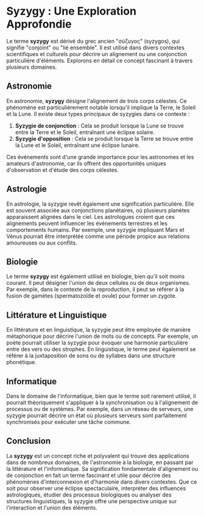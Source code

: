 # Syzygy : Une Exploration Approfondie

Le terme **syzygy** est dérivé du grec ancien "σύζυγος" (syzygos), qui signifie "conjoint" ou "lié ensemble". Il est utilisé dans divers contextes scientifiques et culturels pour décrire un alignement ou une conjonction particulière d'éléments. Explorons en détail ce concept fascinant à travers plusieurs domaines.

## Astronomie

En astronomie, **syzygy** désigne l'alignement de trois corps célestes. Ce phénomène est particulièrement notable lorsqu'il implique la Terre, le Soleil et la Lune. Il existe deux types principaux de syzygies dans ce contexte :

1. **Syzygie de conjonction** : Cela se produit lorsque la Lune se trouve entre la Terre et le Soleil, entraînant une éclipse solaire.
2. **Syzygie d'opposition** : Cela se produit lorsque la Terre se trouve entre la Lune et le Soleil, entraînant une éclipse lunaire.

Ces événements sont d'une grande importance pour les astronomes et les amateurs d'astronomie, car ils offrent des opportunités uniques d'observation et d'étude des corps célestes.

## Astrologie

En astrologie, la syzygie revêt également une signification particulière. Elle est souvent associée aux conjonctions planétaires, où plusieurs planètes apparaissent alignées dans le ciel. Les astrologues croient que ces alignements peuvent influencer les événements terrestres et les comportements humains. Par exemple, une syzygie impliquant Mars et Vénus pourrait être interprétée comme une période propice aux relations amoureuses ou aux conflits.

## Biologie

Le terme **syzygy** est également utilisé en biologie, bien qu'il soit moins courant. Il peut désigner l'union de deux cellules ou de deux organismes. Par exemple, dans le contexte de la reproduction, il peut se référer à la fusion de gamètes (spermatozoïde et ovule) pour former un zygote.

## Littérature et Linguistique

En littérature et en linguistique, la syzygie peut être employée de manière métaphorique pour décrire l'union de mots ou de concepts. Par exemple, un poète pourrait utiliser la syzygie pour évoquer une harmonie particulière entre des vers ou des strophes. En linguistique, le terme peut également se référer à la juxtaposition de sons ou de syllabes dans une structure phonétique.

## Informatique

Dans le domaine de l'informatique, bien que le terme soit rarement utilisé, il pourrait théoriquement s'appliquer à la synchronisation ou à l'alignement de processus ou de systèmes. Par exemple, dans un réseau de serveurs, une syzygie pourrait décrire un état où plusieurs serveurs sont parfaitement synchronisés pour exécuter une tâche commune.

## Conclusion

La **syzygy** est un concept riche et polyvalent qui trouve des applications dans de nombreux domaines, de l'astronomie à la biologie, en passant par la littérature et l'informatique. Sa signification fondamentale d'alignement ou de conjonction en fait un terme fascinant et utile pour décrire des phénomènes d'interconnexion et d'harmonie dans divers contextes. Que ce soit pour observer une éclipse spectaculaire, interpréter des influences astrologiques, étudier des processus biologiques ou analyser des structures linguistiques, la syzygie offre une perspective unique sur l'interaction et l'union des éléments.